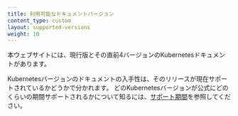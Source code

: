 ```yaml
---
title: 利用可能なドキュメントバージョン
content_type: custom
layout: supported-versions
weight: 10
---
```


本ウェブサイトには、現行版とその直前4バージョンのKubernetesドキュメントがあります。

Kubernetesバージョンのドキュメントの入手性は、そのリリースが現在サポートされているかどうかで分かれます。
どのKubernetesバージョンが公式にどのくらいの期間サポートされるかについて知るには、[サポート期間](/releases/patch-releases/#support-period)を参照してください。
